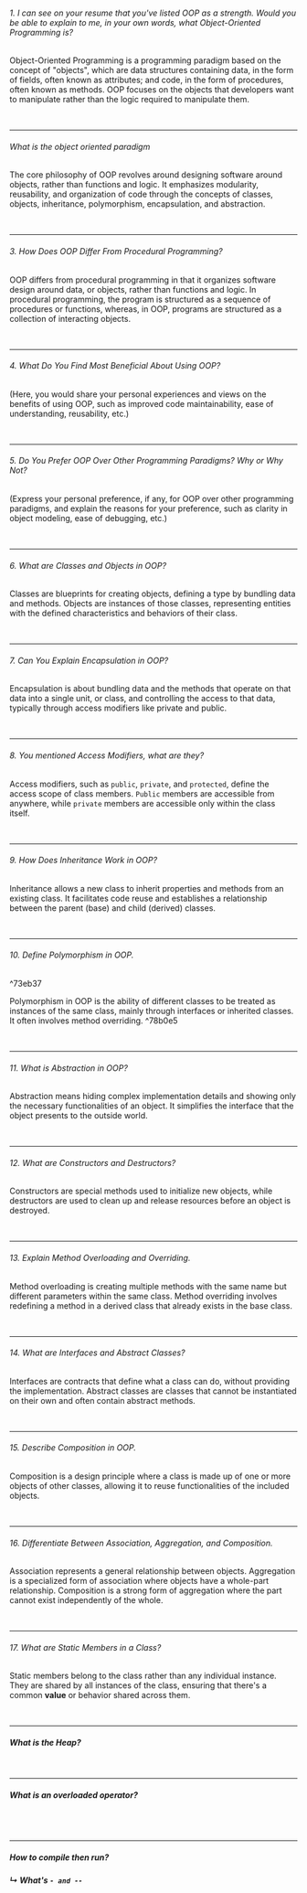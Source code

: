 ###### 1. I can see on your resume that you've listed OOP as a strength. Would you be able to explain to me, in your own words, what Object-Oriented Programming is?

Object-Oriented Programming is a programming paradigm based on the concept of "objects", which are data structures containing data, in the form of fields, often known as attributes; and code, in the form of procedures, often known as methods. OOP focuses on the objects that developers want to manipulate rather than the logic required to manipulate them.

<br>

---

###### What is the object oriented paradigm

The core philosophy of OOP revolves around designing software around objects, rather than functions and logic. It emphasizes modularity, reusability, and organization of code through the concepts of classes, objects, inheritance, polymorphism, encapsulation, and abstraction.

<br>

---

###### 3. How Does OOP Differ From Procedural Programming?
OOP differs from procedural programming in that it organizes software design around data, or objects, rather than functions and logic. In procedural programming, the program is structured as a sequence of procedures or functions, whereas, in OOP, programs are structured as a collection of interacting objects.

<br>

---

###### 4. What Do You Find Most Beneficial About Using OOP?
(Here, you would share your personal experiences and views on the benefits of using OOP, such as improved code maintainability, ease of understanding, reusability, etc.)

<br>

---

###### 5. Do You Prefer OOP Over Other Programming Paradigms? Why or Why Not?
(Express your personal preference, if any, for OOP over other programming paradigms, and explain the reasons for your preference, such as clarity in object modeling, ease of debugging, etc.)

<br>

---
###### 6. What are Classes and Objects in OOP?
Classes are blueprints for creating objects, defining a type by bundling data and methods. Objects are instances of those classes, representing entities with the defined characteristics and behaviors of their class.

<br>

---

###### 7. Can You Explain Encapsulation in OOP?
Encapsulation is about bundling data and the methods that operate on that data into a single unit, or class, and controlling the access to that data, typically through access modifiers like private and public.

<br>

---

###### 8. You mentioned Access Modifiers, what are they?
Access modifiers, such as `public`, `private`, and `protected`, define the access scope of class members. `Public` members are accessible from anywhere, while `private` members are accessible only within the class itself.

<br>

---

###### 9. How Does Inheritance Work in OOP?
Inheritance allows a new class to inherit properties and methods from an existing class. It facilitates code reuse and establishes a relationship between the parent (base) and child (derived) classes.

<br>

---

###### 10. Define Polymorphism in OOP.

^73eb37

Polymorphism in OOP is the ability of different classes to be treated as instances of the same class, mainly through interfaces or inherited classes. It often involves method overriding. ^78b0e5

<br>

---

###### 11. What is Abstraction in OOP?
Abstraction means hiding complex implementation details and showing only the necessary functionalities of an object. It simplifies the interface that the object presents to the outside world.

<br>

---

###### 12. What are Constructors and Destructors?
Constructors are special methods used to initialize new objects, while destructors are used to clean up and release resources before an object is destroyed.

<br>

---

###### 13. Explain Method Overloading and Overriding.
Method overloading is creating multiple methods with the same name but different parameters within the same class. Method overriding involves redefining a method in a derived class that already exists in the base class.

<br>

---

###### 14. What are Interfaces and Abstract Classes?
Interfaces are contracts that define what a class can do, without providing the implementation. Abstract classes are classes that cannot be instantiated on their own and often contain abstract methods.

<br>

---

###### 15. Describe Composition in OOP.
Composition is a design principle where a class is made up of one or more objects of other classes, allowing it to reuse functionalities of the included objects.

<br>

---

###### 16. Differentiate Between Association, Aggregation, and Composition.
Association represents a general relationship between objects. Aggregation is a specialized form of association where objects have a whole-part relationship. Composition is a strong form of aggregation where the part cannot exist independently of the whole.

<br>

---

###### 17. What are Static Members in a Class?
Static members belong to the class rather than any individual instance. They are shared by all instances of the class, ensuring that there's a common **value** or behavior shared across them.

<br>

---

##### What is the Heap?

<br>

---

##### What is an overloaded operator? 

<br><br>

---

##### How to compile then run? 

##### ↳ What's `- and -- `
